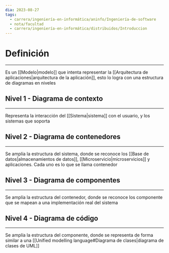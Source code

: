 ```yaml
---
dia: 2023-08-27
tags:
  - carrera/ingeniería-en-informática/aninfo/Ingeniería-de-software
  - nota/facultad
  - carrera/ingeniería-en-informática/distribuidos/Introduccion
---
```

# Definición
---
Es un [[Modelo|modelo]] que intenta representar la [[Arquitectura de aplicaciones|arquitectura de la aplicación]], esto lo logra con una estructura de diagramas en niveles

## Nivel 1 - Diagrama de contexto
---
Representa la interacción del [[Sistema|sistema]] con el usuario, y los sistemas que soporta

## Nivel 2 - Diagrama de contenedores
---
Se amplía la estructura del sistema, donde se reconoce los [[Base de datos|almacenamientos de datos]], [[Microservicio|microservicios]] y aplicaciones. Cada uno es lo que se llama contenedor

## Nivel 3 - Diagrama de componentes
---
Se amplía la estructura del contenedor, donde se reconoce los componente que se mapean a una implementación real del sistema

## Nivel 4 - Diagrama de código
---
Se amplía la estructura del componente, donde se representa de forma similar a una [[Unified modelling language#Diagrama de clases|diagrama de clases de UML]]
